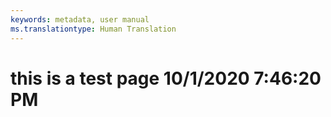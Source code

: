 ```yaml
---
keywords: metadata, user manual
ms.translationtype: Human Translation
---
```

# this is a test page 10/1/2020 7:46:20 PM